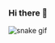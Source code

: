 ### Hi there 👋

<!--
**antoniosalgadoabreu/antoniosalgadoabreu** is a ✨ _special_ ✨ repository because its `README.md` (this file) appears on your GitHub profile.

- 🔭 I’m currently working on SAP-FI Analyst
- 🤓 I' am software developer student
- 🌱 I’m currently learning Java
- 👯 I’m looking to collaborate on back-end
- 🤔 I’m looking for help with CSS, HTML and JavaScript
- 📫 How to reach me: https://www.linkedin.com/in/antonio-abreu-jr/
- 😄 Pronouns: Tony
- ⚡ Fun fact: Bitcoin!!!
-->






![snake gif](https://github.com/antoniosalgadoabreu/antoniosalgadoabreu/blob/output/github-contribution-grid-snake.svg)

